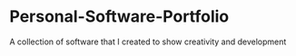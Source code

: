 # Personal-Software-Portfolio
A collection of software that I created to show creativity and development
